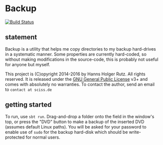 # Backup

[![Build Status](https://travis-ci.org/Sciss/Backup.svg?branch=master)](https://travis-ci.org/Sciss/Backup)

## statement

Backup is a utility that helps me copy directories to my backup hard-drives in a systematic manner. Some properties
are currently hard-coded, so without making modifications in the source-code, this is probably not useful for
anyone but myself.

This project is (C)opyright 2014-2016 by Hanns Holger Rutz. All rights reserved. It is released under
the [GNU General Public License](https://raw.github.com/Sciss/Backup/master/LICENSE) v3+ and comes with absolutely
no warranties. To contact the author, send an email to `contact at sciss.de`

## getting started

To run, use `sbt run`. Drag-and-drop a folder onto the field in the window's top, or press the "DVD" button to
make a backup of the inserted DVD (assumes default Linux paths). You will be asked for your password to enable
use of `sudo` for the backup hard-disk which should be write-protected for normal users.
